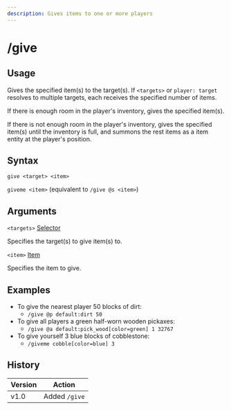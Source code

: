```yaml
---
description: Gives items to one or more players
---
```


# /give

## Usage

Gives the specified item(s) to the target(s). If `<targets>` or `player: target` resolves to multiple targets, each receives the specified number of items.

If there is enough room in the player's inventory, gives the specified item(s).

If there is not enough room in the player's inventory, gives the specified item(s) until the inventory is full, and summons the rest items as a item entity at the player's position.

## Syntax

`give <target> <item>`

`giveme <item>` (equivalent to `/give @s <item>`)

## Arguments

`<targets>` [Selector](../data-types.md#selector)

Specifies the target(s) to give item(s) to.

`<item>` [Item](../data-types.md#item)

Specifies the item to give.

## Examples

* To give the nearest player 50 blocks of dirt:
  * `/give @p default:dirt 50`
* To give all players a green half-worn wooden pickaxes:
  * `/give @a default:pick_wood[color=green] 1 32767`
* To give yourself 3 blue blocks of cobblestone:
  * `/giveme cobble[color=blue] 3`

## History

| Version | Action        |
| ------- | ------------- |
| v1.0    | Added `/give` |
